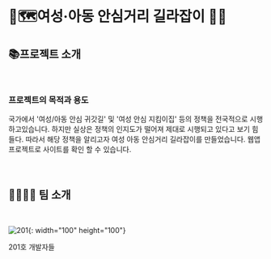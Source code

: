 # 🚩🗺여성·아동 안심거리 길라잡이 🏃‍♂️

## 📚프로젝트 소개
<br>

### 프로젝트의 목적과 용도

국가에서 '여성/아동 안심 귀갓길' 및 '여성 안심 지킴이집' 등의 정책을 전국적으로 시행하고있습니다.
하지만 실상은 정책의 인지도가 떨어져 제대로 시행되고 있다고 보기 힘들다. 따라서 해당 정책을 알리고자 여성 아동 안심거리 길라잡이를 만들었습니다. 
웹앱 프로젝트로 사이트를 확인 할 수 있습니다.
<br>
<br>
<br>


## 👨‍👨‍👧‍👧 팀 소개 
<br>

![201](https://user-images.githubusercontent.com/50399088/128877830-8ce41454-e01e-495f-a417-c75698ce043c.jpg){: width="100" height="100"}

201호 개발자들
